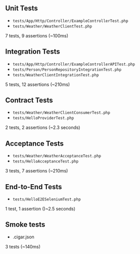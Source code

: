 

## Unit Tests

- `tests/App/Http/Controller/ExampleControllerTest.php`
- `tests/Weather/WeatherClientTest.php`

7 tests, 9 assertions (~100ms)

## Integration Tests

- `tests/App/Http/Controller/ExampleControllerAPITest.php`
- `tests/Person/PersonRepositoryIntegrationTest.php`
- `tests/WeatherClientIntegrationTest.php`

5 tests, 12 assertions (~210ms)

## Contract Tests

- `tests/Weather/WeatherClientConsumerTest.php`
- `tests/HelloProviderTest.php`

2 tests, 2 assertions (~2.3 seconds)

## Acceptance Tests

- `tests/Weather/WeatherAcceptanceTest.php`
- `tests/HelloAcceptanceTest.php`

3 tests, 7 assertions (~210ms)

## End-to-End Tests

- `tests/HelloE2ESeleniumTest.php`

1 test, 1 assertion ()~2.5 seconds)

## Smoke tests

- .cigar.json

3 tests (~140ms)
